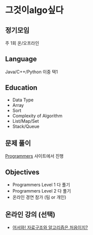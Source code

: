 # 그것이algo싶다
 
## 정기모임
주 1회 온/오프라인

## Language
Java/C++/Python 이중 택1

## Education
- Data Type
- Array
- Sort
- Complexity of Algorithm
- List/Map/Set
- Stack/Queue

## 문제 풀이
[Programmers](https://programmers.co.kr/learn/challenges) 사이트에서 진행

## Objectives
- Programmers Level 1 다 풀기
- Programmers Level 2 다 풀기
- 온라인 경연 참가 (팀 or 개인)


## 온라인 강의 (선택)
- [어서와! 자료구조와 알고리즘은 처음이지?](https://programmers.co.kr/learn/courses/57)
